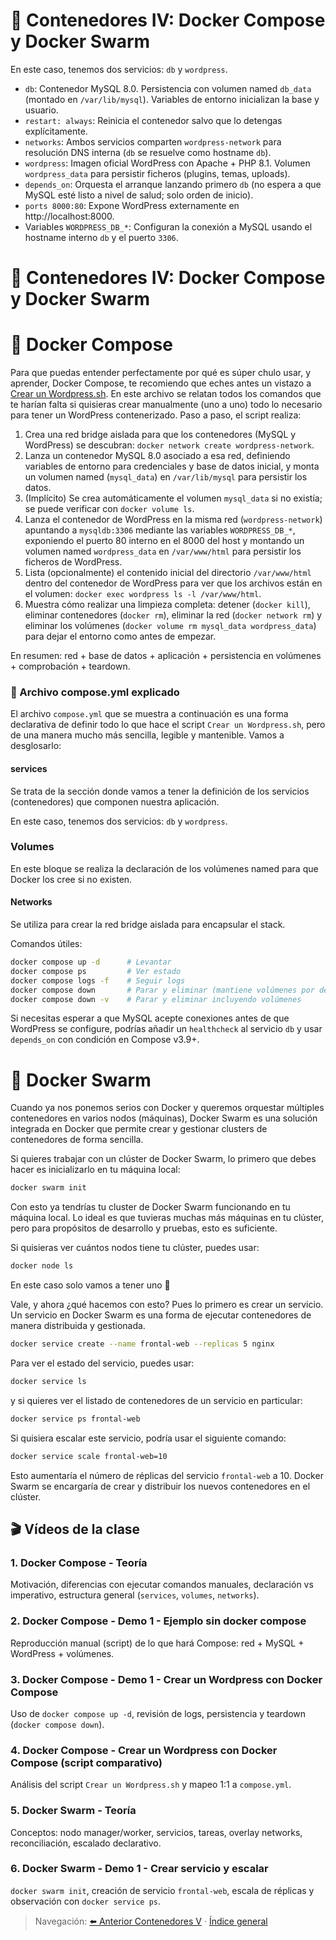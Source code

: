 # 🧩 Contenedores IV: Docker Compose y Docker Swarm

En este caso, tenemos dos servicios: `db` y `wordpress`.
- `db`: Contenedor MySQL 8.0. Persistencia con volumen named `db_data` (montado en `/var/lib/mysql`). Variables de entorno inicializan la base y usuario.
- `restart: always`: Reinicia el contenedor salvo que lo detengas explícitamente.
- `networks`: Ambos servicios comparten `wordpress-network` para resolución DNS interna (`db` se resuelve como hostname `db`).
- `wordpress`: Imagen oficial WordPress con Apache + PHP 8.1. Volumen `wordpress_data` para persistir ficheros (plugins, temas, uploads).
- `depends_on`: Orquesta el arranque lanzando primero `db` (no espera a que MySQL esté listo a nivel de salud; solo orden de inicio).
- `ports 8000:80`: Expone WordPress externamente en http://localhost:8000.
- Variables `WORDPRESS_DB_*`: Configuran la conexión a MySQL usando el hostname interno `db` y el puerto `3306`.
# 🧩 Contenedores IV: Docker Compose y Docker Swarm

# 🐙 Docker Compose

Para que puedas entender perfectamente por qué es súper chulo usar, y aprender, Docker Compose, te recomiendo que eches antes un vistazo a [Crear un Wordpress.sh](Crear%20un%20Wordpress.sh). En este archivo se relatan todos los comandos que te harían falta si quisieras crear manualmente (uno a uno) todo lo necesario para tener un WordPress contenerizado. Paso a paso, el script realiza:

1. Crea una red bridge aislada para que los contenedores (MySQL y WordPress) se descubran: `docker network create wordpress-network`.
2. Lanza un contenedor MySQL 8.0 asociado a esa red, definiendo variables de entorno para credenciales y base de datos inicial, y monta un volumen named (`mysql_data`) en `/var/lib/mysql` para persistir los datos.
3. (Implícito) Se crea automáticamente el volumen `mysql_data` si no existía; se puede verificar con `docker volume ls`.
4. Lanza el contenedor de WordPress en la misma red (`wordpress-network`) apuntando a `mysqldb:3306` mediante las variables `WORDPRESS_DB_*`, exponiendo el puerto 80 interno en el 8000 del host y montando un volumen named `wordpress_data` en `/var/www/html` para persistir los ficheros de WordPress.
5. Lista (opcionalmente) el contenido inicial del directorio `/var/www/html` dentro del contenedor de WordPress para ver que los archivos están en el volumen: `docker exec wordpress ls -l /var/www/html`.
6. Muestra cómo realizar una limpieza completa: detener (`docker kill`), eliminar contenedores (`docker rm`), eliminar la red (`docker network rm`) y eliminar los volúmenes (`docker volume rm mysql_data wordpress_data`) para dejar el entorno como antes de empezar.

En resumen: red + base de datos + aplicación + persistencia en volúmenes + comprobación + teardown.

### 📄 Archivo compose.yml explicado
El archivo `compose.yml` que se muestra a continuación es una forma declarativa de definir todo lo que hace el script `Crear un Wordpress.sh`, pero de una manera mucho más sencilla, legible y mantenible. Vamos a desglosarlo:

#### services

Se trata de la sección donde vamos a tener la definición de los servicios (contenedores) que componen nuestra aplicación.

En este caso, tenemos dos servicios: `db` y `wordpress`.


### Volumes

En este bloque se realiza la declaración de los volúmenes named para que Docker los cree si no existen.


#### Networks

Se utiliza para crear la red bridge aislada para encapsular el stack.


Comandos útiles:
```bash
docker compose up -d      # Levantar
docker compose ps         # Ver estado
docker compose logs -f    # Seguir logs
docker compose down       # Parar y eliminar (mantiene volúmenes por defecto)
docker compose down -v    # Parar y eliminar incluyendo volúmenes
```

Si necesitas esperar a que MySQL acepte conexiones antes de que WordPress se configure, podrías añadir un `healthcheck` al servicio `db` y usar `depends_on` con condición en Compose v3.9+.


# 🐝 Docker Swarm

Cuando ya nos ponemos serios con Docker y queremos orquestar múltiples contenedores en varios nodos (máquinas), Docker Swarm es una solución integrada en Docker que permite crear y gestionar clusters de contenedores de forma sencilla. 

Si quieres trabajar con un clúster de Docker Swarm, lo primero que debes hacer es inicializarlo en tu máquina local:

```bash
docker swarm init
```

Con esto ya tendrías tu cluster de Docker Swarm funcionando en tu máquina local. Lo ideal es que tuvieras muchas más máquinas en tu clúster, pero para propósitos de desarrollo y pruebas, esto es suficiente.

Si quisieras ver cuántos nodos tiene tu clúster, puedes usar:

```bash
docker node ls
```

En este caso solo vamos a tener uno 🙈


Vale, y ahora ¿qué hacemos con esto? Pues lo primero es crear un servicio. Un servicio en Docker Swarm es una forma de ejecutar contenedores de manera distribuida y gestionada.

```bash
docker service create --name frontal-web --replicas 5 nginx
```
Para ver el estado del servicio, puedes usar:

```bash
docker service ls
```

y si quieres ver el listado de contenedores de un servicio en particular:

```bash
docker service ps frontal-web
```

Si quisiera escalar este servicio, podría usar el siguiente comando:

```bash
docker service scale frontal-web=10
```

Esto aumentaría el número de réplicas del servicio `frontal-web` a 10. Docker Swarm se encargaría de crear y distribuir los nuevos contenedores en el clúster.

## 🎬 Vídeos de la clase <a id="videos"></a>

### 1. Docker Compose - Teoría
Motivación, diferencias con ejecutar comandos manuales, declaración vs imperativo, estructura general (`services`, `volumes`, `networks`).

### 2. Docker Compose - Demo 1 - Ejemplo sin docker compose
Reproducción manual (script) de lo que hará Compose: red + MySQL + WordPress + volúmenes.

### 3. Docker Compose - Demo 1 - Crear un Wordpress con Docker Compose
Uso de `docker compose up -d`, revisión de logs, persistencia y teardown (`docker compose down`).

### 4. Docker Compose - Crear un Wordpress con Docker Compose (script comparativo)
Análisis del script `Crear un Wordpress.sh` y mapeo 1:1 a `compose.yml`.

### 5. Docker Swarm - Teoría
Conceptos: nodo manager/worker, servicios, tareas, overlay networks, reconciliación, escalado declarativo.

### 6. Docker Swarm - Demo 1 - Crear servicio y escalar
`docker swarm init`, creación de servicio `frontal-web`, escala de réplicas y observación con `docker service ps`.

> Navegación: [⬅️ Anterior Contenedores V](../contenedores-v/README.md#videos) · [Índice general](../README.md#videos-index)

